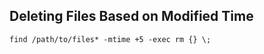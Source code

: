 ## Deleting Files Based on Modified Time

```shell
find /path/to/files* -mtime +5 -exec rm {} \;
```
